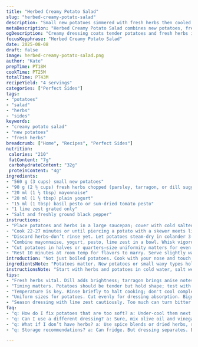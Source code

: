 ```yaml
---
title: "Herbed Creamy Potato Salad"
slug: "herbed-creamy-potato-salad"
description: "Small new potatoes simmered with fresh herbs then cooled before halving and tossed in a creamy herbed dressing with mayo, yogurt, and a hint of pesto. Lime zest adds brightness.. A rustic take with deliberate techniques focusing on texture and seasoning balance. Substitutions included for herbs and dairy plus tips on doneness cues and handling hot potatoes safely."
metaDescription: "Herbed Creamy Potato Salad combines new potatoes, fresh herbs, and a dressing with mayo, yogurt, and pesto. A bright twist for your table."
ogDescription: "Creamy dressing coats tender potatoes and fresh herbs in Herbed Creamy Potato Salad. A vibrant dish for warm gatherings or quick meals."
focusKeyphrase: "Herbed Creamy Potato Salad"
date: 2025-08-08
draft: false
image: herbed-creamy-potato-salad.png
author: "Kate"
prepTime: PT18M
cookTime: PT25M
totalTime: PT43M
recipeYield: "4 servings"
categories: ["Perfect Sides"]
tags:
- "potatoes"
- "salad"
- "herbs"
- "sides"
keywords:
- "creamy potato salad"
- "new potatoes"
- "fresh herbs"
breadcrumb: ["Home", "Recipes", "Perfect Sides"]
nutrition: 
 calories: "210"
 fatContent: "7g"
 carbohydrateContent: "32g"
 proteinContent: "4g"
ingredients:
- "560 g (3 cups) small new potatoes"
- "90 g (2 ½ cups) fresh herbs chopped (parsley, tarragon, or dill suggested)"
- "20 ml (1 ½ tbsp) mayonnaise"
- "20 ml (1 ½ tbsp) plain yogurt"
- "15 ml (1 tbsp) basil pesto or sun-dried tomato pesto"
- "1 lime zest grated only"
- "Salt and freshly ground black pepper"
instructions:
- "Place potatoes and herbs in a large saucepan; cover with cold salted water. Bring to a lively simmer over medium-high heat. You want gentle rolling bubbles, not a mad boil to avoid splitting skins."
- "Cook 22-27 minutes or until piercing a potato with a skewer meets little resistance but keeps shape. Skins should feel taut. Drain promptly."
- "Discard herbs—don’t rinse yet. Let potatoes steam-dry in colander 3-4 minutes to firm up. Then rinse briefly under cool running water to halt cooking but not chill completely. Aim for warm, not cold."
- "Combine mayonnaise, yogurt, pesto, lime zest in a bowl. Whisk vigorously until creamy and smooth. Season with salt and cracked pepper carefully, tasting often. The lime zest cuts richness but don’t overdo or it turns bitter."
- "Cut potatoes in halves or quarters—size uniformity matters for even dressing absorption. Add to the dressing. Gently toss with folding motions so no potato disintegrates."
- "Rest 10 minutes at room temp for flavors to marry. Serve slightly warm or cool but not fridge cold; cold dulls herb aromas and thicken dressing undesirably."
introduction: "Not just boiled potatoes. Cook with your nose and touch. That faint herb aroma in the water signals seasoning starting deep. A rapid boil bursts skins; simmer keeps them intact. Rinse or no rinse? A quick cold rinse stops cooking but don’t shock potatoes into soggy cold wreckage. Then dressing: mayo alone can overpower; yogurt adds tang and thins texture. Pesto or a twist — sundried tomato works if basil’s gone bad. Lime zest wakes the whole thing up without watering down. Toss carefully. Over handling? Smashed salad. Perfect heat in the bowl, not fridge cold. Keeps herbs lively, potatoes tender, dressing glossy. No fluff. Just know when to stop."
ingredientsNote: "Potatoes matter. New potatoes or small waxy types hold shape; russets break down. Fresh herbs—parsley, dill, and tarragon each bring different notes; mix or swap as you like. Pesto is flexible; classic basil or tomato works, even arugula if you want peppery depth. Mayonnaise plus yogurt creates a balanced creamy base that’s less heavy, less oily. Lime zest is the only citrus here; no juice, which would thin dressing too much and add unwanted acidity. Salt in cooking water seasons potatoes inside out; don’t skip. Adjust herb quantity up or down based on freshness and your palate. If no fresh herbs, use a sprinkle of dried but add less as flavor is concentrated."
instructionsNote: "Start with herbs and potatoes in cold water, salt well—taste your water; it should be lightly briny. Gentle boil to avoid bursting skins; a rolling boil is the enemy here. Watch for when skins look taut and probe test yields tender but intact tubers. Drain and steam off excess moisture to keep salad from being watery. Rinsing stops carryover heat but do it quickly. Dressing needs whisking to fuse creamy elements smoothly. Add zest and seasoning incrementally; lime zest is potent. Cut potatoes uniformly for even dressing coverage. Toss gently to avoid crumbling and turning salad into mash. Let sit briefly at room temp for dressing to meld and herbs to punch through. Avoid fridge if possible; cold dulls brightness and thickens dressing, making salad stodgy."
tips:
- "Fresh herbs vital. Dill adds brightness; tarragon brings anise notes. Dry herbs work if fresh isn’t available; use less though. Taste as you go."
- "Timing matters. Potatoes should be tender but hold shape; test with a skewer. Steam after draining; excess moisture leads to watery salad."
- "Temperature is key. Rinse briefly to halt cooking; don't cool completely. Aim for warmth. Too cold dulls flavors, hardens dressing badly."
- "Uniform sizes for potatoes. Cut evenly for dressing absorption. Bigger chunks soak up less. Don’t mash or break them while tossing."
- "Season dressing with lime zest cautiously. Too much can turn bitter. Balance with mayo and yogurt for creaminess without heaviness."
faq:
- "q: How do I fix potatoes that are too soft? a: Under-cool them next time. Drain sooner; steam off moisture without shocking. Try smaller sizes."
- "q: Can I use a different dressing? a: Sure, mix olive oil and vinegar for a lighter touch. Herb mixtures change flavor profiles; explore variations."
- "q: What if I don’t have herbs? a: Use spice blends or dried herbs, slightly less. Focus on what you have around; get creative without panic."
- "q: Storage recommendations? a: Can fridge. But dressing separates. Best slightly warm or at room temp. Leftovers lose bright flavors; consume quickly."

---
```

